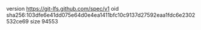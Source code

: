 version https://git-lfs.github.com/spec/v1
oid sha256:103dfe6e41dd075e64d0e4ea1411bfc10c9137d27592eaa1fdc6e2302532ce69
size 94553
